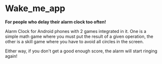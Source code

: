# Wake_me_app

**For people who delay their alarm clock too often!**

Alarm Clock for Android phones with 2 games integrated in it. 
One is a simple math game where you must put the result of a given operation, the other is a skill game where you have to avoid all circles in the screen.

Either way, if you don't get a good enough score, the alarm will start ringing again!
